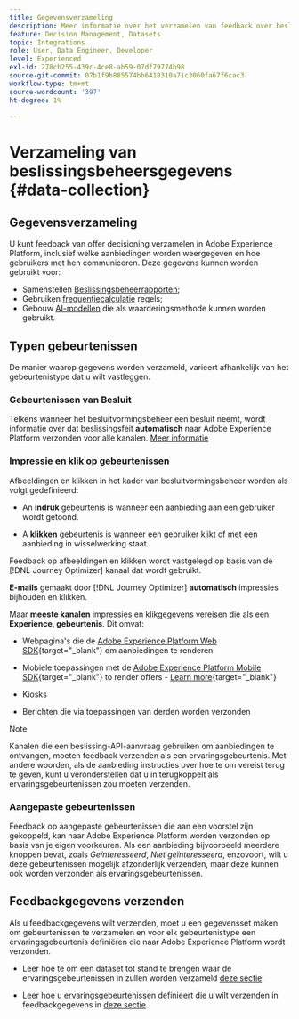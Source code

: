 ```yaml
---
title: Gegevensverzameling
description: Meer informatie over het verzamelen van feedback over beslissingsbeheer
feature: Decision Management, Datasets
topic: Integrations
role: User, Data Engineer, Developer
level: Experienced
exl-id: 278cb255-439c-4ce8-ab59-07df79774b98
source-git-commit: 07b1f9b885574bb6418310a71c3060fa67f6cac3
workflow-type: tm+mt
source-wordcount: '397'
ht-degree: 1%

---
```


# Verzameling van beslissingsbeheersgegevens {#data-collection}

## Gegevensverzameling

U kunt feedback van offer decisioning verzamelen in Adobe Experience Platform, inclusief welke aanbiedingen worden weergegeven en hoe gebruikers met hen communiceren. Deze gegevens kunnen worden gebruikt voor:
* Samenstellen [Beslissingsbeheerrapporten](../reports/get-started-events.md);
* Gebruiken [frequentiecalculatie](../offer-library/add-constraints.md#capping) regels;
* Gebouw [AI-modellen](../ranking/create-ranking-strategies.md) die als waarderingsmethode kunnen worden gebruikt.

## Typen gebeurtenissen

De manier waarop gegevens worden verzameld, varieert afhankelijk van het gebeurtenistype dat u wilt vastleggen.

### Gebeurtenissen van Besluit

Telkens wanneer het besluitvormingsbeheer een besluit neemt, wordt informatie over dat beslissingsfeit **automatisch** naar Adobe Experience Platform verzonden voor alle kanalen. [Meer informatie](../reports/get-started-events.md)

### Impressie en klik op gebeurtenissen

Afbeeldingen en klikken in het kader van besluitvormingsbeheer worden als volgt gedefinieerd:

* An **indruk** gebeurtenis is wanneer een aanbieding aan een gebruiker wordt getoond.

* A **klikken** gebeurtenis is wanneer een gebruiker klikt of met een aanbieding in wisselwerking staat.

Feedback op afbeeldingen en klikken wordt vastgelegd op basis van de [!DNL Journey Optimizer] kanaal dat wordt gebruikt.

**E-mails** gemaakt door [!DNL Journey Optimizer] **automatisch** impressies bijhouden en klikken.

Maar **meeste kanalen** impressies en klikgegevens vereisen die als een **Experience, gebeurtenis**. Dit omvat:

* Webpagina&#39;s die de [Adobe Experience Platform Web SDK](https://experienceleague.adobe.com/docs/experience-platform/edge/home.html){target="_blank"} om aanbiedingen te renderen

* Mobiele toepassingen met de [Adobe Experience Platform Mobile SDK](https://experienceleague.adobe.com/docs/platform-learn/data-collection/mobile-sdk/overview.html){target="_blank"} to render offers - [Learn more](https://developer.adobe.com/client-sdks/documentation/adobe-journey-optimizer-decisioning/#ab-sj-tracking-servers){target="_blank"}
* Kiosks
* Berichten die via toepassingen van derden worden verzonden
  <!--Mobile push notifications authored by [!DNL Journey Optimizer] - [Learn more](https://developer.adobe.com/client-sdks/documentation/adobe-journey-optimizer/api-reference/#handlenotificationresponse){target="_blank"}-->

>[!NOTE]
>
>Kanalen die een beslissing-API-aanvraag gebruiken om aanbiedingen te ontvangen, moeten feedback verzenden als een ervaringsgebeurtenis. Met andere woorden, als de aanbieding instructies over hoe te om vereist terug te geven, kunt u veronderstellen dat u in terugkoppelt als ervaringsgebeurtenissen zou moeten verzenden.

### Aangepaste gebeurtenissen

Feedback op aangepaste gebeurtenissen die aan een voorstel zijn gekoppeld, kan naar Adobe Experience Platform worden verzonden op basis van je eigen voorkeuren. Als een aanbieding bijvoorbeeld meerdere knoppen bevat, zoals *Geïnteresseerd*, *Niet geïnteresseerd*, enzovoort, wilt u deze gebeurtenissen mogelijk afzonderlijk verzenden, maar deze kunnen ook worden verzonden als ervaringsgebeurtenissen.

## Feedbackgegevens verzenden

Als u feedbackgegevens wilt verzenden, moet u een gegevensset maken om gebeurtenissen te verzamelen en voor elk gebeurtenistype een ervaringsgebeurtenis definiëren die naar Adobe Experience Platform wordt verzonden.

* Leer hoe te om een dataset tot stand te brengen waar de ervaringsgebeurtenissen in zullen worden verzameld [deze sectie](create-dataset.md).

* Leer hoe u ervaringsgebeurtenissen definieert die u wilt verzenden in feedbackgegevens in [deze sectie](schema-requirement.md).
